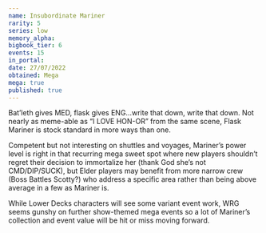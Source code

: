 ```yaml
---
name: Insubordinate Mariner
rarity: 5
series: low
memory_alpha:
bigbook_tier: 6
events: 15
in_portal:
date: 27/07/2022
obtained: Mega
mega: true
published: true
---
```


Bat’leth gives MED, flask gives ENG…write that down, write that down. Not nearly as meme-able as “I LOVE HON-OR” from the same scene, Flask Mariner is stock standard in more ways than one.

Competent but not interesting on shuttles and voyages, Mariner’s power level is right in that recurring mega sweet spot where new players shouldn’t regret their decision to immortalize her (thank God she’s not CMD/DIP/SUCK), but Elder players may benefit from more narrow crew (Boss Battles Scotty?) who address a specific area rather than being above average in a few as Mariner is.

While Lower Decks characters will see some variant event work, WRG seems gunshy on further show-themed mega events so a lot of Mariner’s collection and event value will be hit or miss moving forward.
